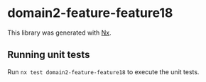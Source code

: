 # domain2-feature-feature18

This library was generated with [Nx](https://nx.dev).

## Running unit tests

Run `nx test domain2-feature-feature18` to execute the unit tests.
